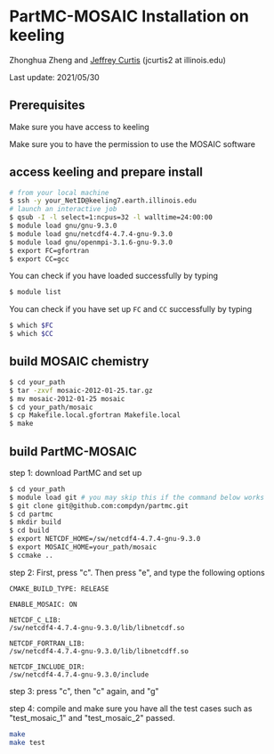 PartMC-MOSAIC Installation on keeling
======

Zhonghua Zheng and [Jeffrey Curtis](https://publish.illinois.edu/jcurtis2/) (jcurtis2 at illinois.edu)

Last update: 2021/05/30

## Prerequisites

Make sure you have access to keeling

Make sure you to have the permission to use the MOSAIC software

## access keeling and prepare install

```bash
# from your local machine
$ ssh -y your_NetID@keeling7.earth.illinois.edu
# launch an interactive job
$ qsub -I -l select=1:ncpus=32 -l walltime=24:00:00
$ module load gnu/gnu-9.3.0
$ module load gnu/netcdf4-4.7.4-gnu-9.3.0
$ module load gnu/openmpi-3.1.6-gnu-9.3.0
$ export FC=gfortran
$ export CC=gcc
```

You can check if you have loaded successfully by typing

```bash
$ module list
```

You can check if you have set up `FC` and `CC` successfully by typing

```bash
$ which $FC
$ which $CC
```

## **build MOSAIC chemistry** 

```bash
$ cd your_path
$ tar -zxvf mosaic-2012-01-25.tar.gz
$ mv mosaic-2012-01-25 mosaic
$ cd your_path/mosaic
$ cp Makefile.local.gfortran Makefile.local
$ make
```

## build PartMC-MOSAIC

step 1: download PartMC and set up 

```bash
$ cd your_path
$ module load git # you may skip this if the command below works
$ git clone git@github.com:compdyn/partmc.git
$ cd partmc
$ mkdir build
$ cd build
$ export NETCDF_HOME=/sw/netcdf4-4.7.4-gnu-9.3.0
$ export MOSAIC_HOME=your_path/mosaic
$ ccmake ..
```

step 2: First, press "c". Then press "e", and type the following options

```
CMAKE_BUILD_TYPE: RELEASE

ENABLE_MOSAIC: ON 

NETCDF_C_LIB: 
/sw/netcdf4-4.7.4-gnu-9.3.0/lib/libnetcdf.so

NETCDF_FORTRAN_LIB: 
/sw/netcdf4-4.7.4-gnu-9.3.0/lib/libnetcdff.so

NETCDF_INCLUDE_DIR: 
/sw/netcdf4-4.7.4-gnu-9.3.0/include
```

step 3: press "c", then "c" again, and "g"

step 4: compile and make sure you have all the test cases such as "test_mosaic_1" and "test_mosaic_2" passed.

```bash
make
make test
```


